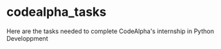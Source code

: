 # codealpha_tasks
Here are the tasks needed to complete CodeAlpha's internship in Python Developpment
